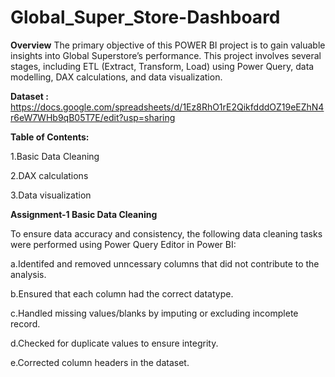 # Global_Super_Store-Dashboard

**Overview**
The primary objective of this POWER BI project is to gain valuable insights into Global Superstore’s performance.
This project involves several stages, including ETL (Extract, Transform, Load) using Power Query, data modelling, DAX calculations, and data visualization.  


**Dataset :** https://docs.google.com/spreadsheets/d/1Ez8RhO1rE2QikfdddOZ19eEZhN4r6eW7WHb9qB05T7E/edit?usp=sharing

**Table of Contents:**

1.Basic Data Cleaning

2.DAX calculations

3.Data visualization

**Assignment-1  Basic Data Cleaning**

To ensure data accuracy and consistency, the following data cleaning tasks were performed using Power Query Editor in Power BI:

a.Identifed and removed unncessary columns that did not contribute to the analysis.

b.Ensured that each column had the correct datatype.

c.Handled missing values/blanks by imputing or excluding incomplete record.

d.Checked for duplicate values to ensure integrity.

e.Corrected column headers in the dataset.
 
